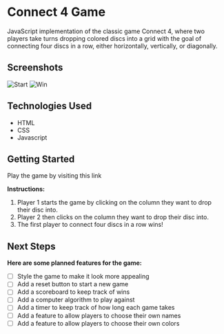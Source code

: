 # Connect 4 Game

JavaScript implementation of the classic game Connect 4, where two players take turns dropping colored discs into a grid with the goal of connecting four discs in a row, either horizontally, vertically, or diagonally.

## Screenshots

![Start](https://i.imgur.com/kBxwwuu.png)
![Win](https://i.imgur.com/bbQdqJl.png)

## Technologies Used

- HTML
- CSS
- Javascript

## Getting Started

Play the game by visiting this link

**Instructions:**
1. Player 1 starts the game by clicking on the column they want to drop their disc into.
2. Player 2 then clicks on the column they want to drop their disc into.
3. The first player to connect four discs in a row wins!

## Next Steps

**Here are some planned features for the game:**

- [ ] Style the game to make it look more appealing
- [ ] Add a reset button to start a new game
- [ ] Add a scoreboard to keep track of wins
- [ ] Add a computer algorithm to play against
- [ ] Add a timer to keep track of how long each game takes
- [ ] Add a feature to allow players to choose their own names
- [ ] Add a feature to allow players to choose their own colors
